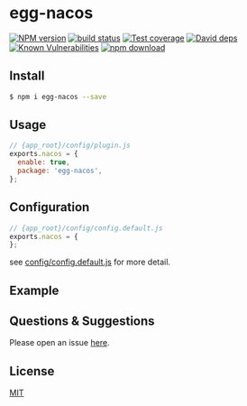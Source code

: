 # egg-nacos

[![NPM version][npm-image]][npm-url]
[![build status][travis-image]][travis-url]
[![Test coverage][codecov-image]][codecov-url]
[![David deps][david-image]][david-url]
[![Known Vulnerabilities][snyk-image]][snyk-url]
[![npm download][download-image]][download-url]

[npm-image]: https://img.shields.io/npm/v/egg-nacos.svg?style=flat-square
[npm-url]: https://npmjs.org/package/egg-nacos
[travis-image]: https://img.shields.io/travis/sqlwwx/egg-nacos.svg?style=flat-square
[travis-url]: https://travis-ci.org/sqlwwx/egg-nacos
[codecov-image]: https://img.shields.io/codecov/c/github/sqlwwx/egg-nacos.svg?style=flat-square
[codecov-url]: https://codecov.io/github/sqlwwx/egg-nacos?branch=master
[david-image]: https://img.shields.io/david/sqlwwx/egg-nacos.svg?style=flat-square
[david-url]: https://david-dm.org/sqlwwx/egg-nacos
[snyk-image]: https://snyk.io/test/npm/egg-nacos/badge.svg?style=flat-square
[snyk-url]: https://snyk.io/test/npm/egg-nacos
[download-image]: https://img.shields.io/npm/dm/egg-nacos.svg?style=flat-square
[download-url]: https://npmjs.org/package/egg-nacos

<!--
Description here.
-->

## Install

```bash
$ npm i egg-nacos --save
```

## Usage

```js
// {app_root}/config/plugin.js
exports.nacos = {
  enable: true,
  package: 'egg-nacos',
};
```

## Configuration

```js
// {app_root}/config/config.default.js
exports.nacos = {
};
```

see [config/config.default.js](config/config.default.js) for more detail.

## Example

<!-- example here -->

## Questions & Suggestions

Please open an issue [here](https://github.com/sqlwwx/egg-nacos/issues).

## License

[MIT](LICENSE)
